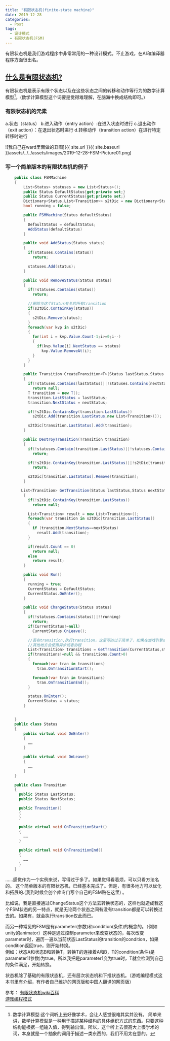 ```yaml
---
title: "有限状态机(finite-state machine)"
date: 2019-12-28
categories:
  - Post
tags:
  - 设计模式
  - 有限状态机(FSM)
---
```

有限状态机是我们游戏程序中非常常用的一种设计模式。不止游戏，在AI和编译器程序方面很出名。  

## [什么是有限状态机?](https://zh.wikipedia.org/wiki/%E6%9C%89%E9%99%90%E7%8A%B6%E6%80%81%E6%9C%BA)

有限状态机是表示有限个状态以及在这些状态之间的转移和动作等行为的数学计算模型[^1]。(数学计算模型这个词要是觉得难理解，在脑海中换成结构即可。)  

### 有限状态机的元素

a.状态（status）
b.进入动作（entry action）:在进入状态时进行
c.退出动作（exit action）：在退出状态时进行
d.转移动作（transition action）在进行特定转移时进行  

![我自己在ward里面做的丑图]({{ site.url }}{{ site.baseurl }}assets/../../assets/images/2019-12-28-FSM-Picture01.png)

### 写一个简单版本的有限状态机的例子

``` cs
    public class FSMMachine
    {
        List<Status> statuses = new List<Status>();
        public Status DefaultStatus{get;private set;}
        public Status CurrentStatus{get;private set;}
        Dictionary<Status,List<Transition>> s2tDic = new Dictionary<Status,List<Transition>>();
        bool running = false;

        public FSMMachine(Status defaultStatus)
        {
          DefaultStatus = defaultStatus;
          AddStatus(defaultStatus)
        }

        public void AddStatus(Status status)
        {
          if(statuses.Contains(status))
            return;

          statuses.Add(status);
        }

        public void RemoveStatus(Status status)
        {
          if(!statuses.Contains(status))
            return;

          //删除与这个Status有关的所有transition
          if(s2tDic.ContainKey(status))
          {
            s2tDic.Remove(status);
          }
          foreach(var kvp in s2tDic)
          {
            for(int i = kvp.Value.Count-1;i>=0;i--)
            {
              if(kvp.Value[i].NextStatus == status)
                kvp.Value.RemoveAt(i);
            }
          }
        }

        public Transition CreateTransition<T>(Status lastStatus,Status nextStatus) where T:Transition,new()
        {
          if(!statuses.Contains(lastStatus)||!statuses.Contains(nextStatus))
            return null;
          T transition = new T();
          transition.LastStatus = lastStatus;
          transition.NextStatus = nextStatus;

          if(!s2tDic.ContainsKey(transition.LastStatus))
            s2tDic.Add(transition.LastStatus,new List<Transition>());

          s2tDic[transition.LastStatus].Add(transition);
        }

        public DestroyTransition(Transition transition)
        {
          if(!statuses.Contain(transition.LastStatus)||!statuses.Contain(transition.NextStatus))
            return;

          if(!s2tDic.ContainKey(transition.LastStatus)||!s2tDic[transition.LastStatus].Contain(transition))
            return;

          s2tDic[transition.LastStatus].Remove(transition);
        }

       List<Transition> GetTransition(Status lastStatus,Status nextStatus)
        {
          if(!s2tDic.ContainKey(transition.LastStatus))
            return null;

          List<Transition> result = new List<Transition>();
          foreach(var transition in s2tDic[transition.LastStatus])
          {
            if (transition.NextStatus==nextStatus)
              result.Add(transition);
          }

          if(result.Count == 0)
            return null;
          else
            return result;
        }

        public void Run()
        {
          running = true;
          CurrentStatus = DefaultStatus;
          CurrentStatus.OnEnter();
        }

        public void ChangeStatus(Status status)
        {
          if(!statuses.Contains(status)||!!running)
            return;
          if(CurrentStatus!=null)
            CurrentStatus.OnLeave();

          //若有transition,执行transition，这里写的过于简单了，如果在游戏引擎或者在
          //其他地方会使用异步或者协程
          List<Transition> transitions = GetTransition(CurrentStatus,status);
          if(transitions!=null && transitions.Count>0)
          {
            foreach(var tran in transitions)
              tran.OnTransitionStart();

            foreach(var tran in transitions)
              tran.OnTransitionEnd();
          }

          status.OnEnter();
          CurrentStatus = status;
        }


    }
    public class Status
    {
        public virtual void OnEnter()
        {
          ……
        }

        public virtual void OnLeave()
        {
          ……
        }
    }

    public class Transition
    {
      public Status LastStatus;
      public Status NextStatus;

      public Transition()
      {
      }

      public virtual void OnTransitionStart()
      {
        ……
      }

      public virtual void OnTransitionEnd()
      {
        ……
      }
    }
```

……感觉作为一个实例来说，写得过于多了。如果觉得看着烦，可以只看方法名的。
这个简单版本的有限状态机，已经基本完成了。但是，有很多地方可以优化和拓展的.(我到时候会创个库专门写个自己的FSM贴在这里) 。  

比如说，我是直接通过ChangeStatus这个方法去转换状态的，这样也就造成我这个FSM状态的另一特点，就是无论两个状态之间有没有transition都是可以转换过去的。如果有，就会执行transition仅此而已。

而另一种常见的FSM是有parameter(参数)和condition(条件)的概念的。（例如unity的animator）这种是通过控制parameter来改变状态的，每次改变parameter时，遍历一遍以当前状态LastStatus的transition的condition，如果condition返回true，则开始转换。  
例如：状态A和状态B和转换T，转换T的连接着A和B，T的condition(条件)是parameter1(参数)为true。所以我把是parameter1变为true时，T就会检测到自己的条件满足，开始转换。

状态机除了基础的有限状态机，还有层次状态机和下推状态机。（游戏编程模式这本书里有介绍，有作者自己维护的网页版和中国人翻译的网页版）

参考：
[有限状态机wiki百科](https://zh.wikipedia.org/wiki/%E6%9C%89%E9%99%90%E7%8A%B6%E6%80%81%E6%9C%BA)  
[游戏编程模式](https://gpp.tkchu.me/state.html)

[^1]: 数学计算模型:这个词听上去好像学术，会让人感觉很难其实并没有。  简单来讲，数学计算模型是一种用于描述某种结构的具体组织方式的东西。只要这种结构能根据一组输入值，得到输出值。所以，这个听上去很高大上很学术的词，本身就是一个抽象的词用于描述一类东西的，我们不用太在意的。

